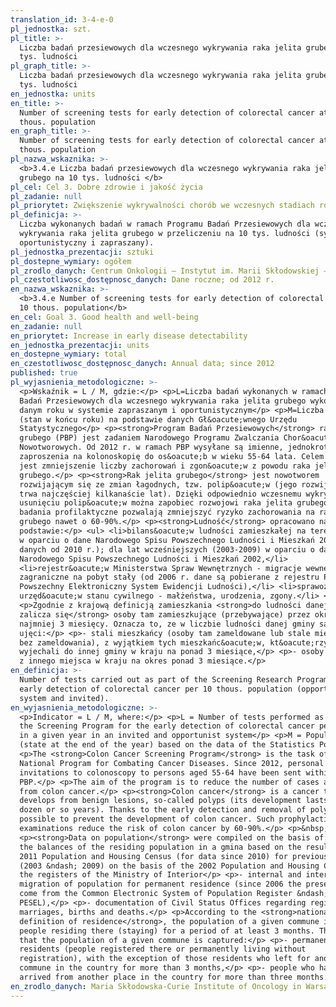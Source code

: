 ```yaml
---
translation_id: 3-4-e-0
pl_jednostka: szt.
pl_title: >-
  Liczba badań przesiewowych dla wczesnego wykrywania raka jelita grubego na 10
  tys. ludności
pl_graph_title: >-
  Liczba badań przesiewowych dla wczesnego wykrywania raka jelita grubego na 10
  tys. ludności
en_jednostka: units
en_title: >-
  Number of screening tests for early detection of colorectal cancer at 10
  thous. population
en_graph_title: >-
  Number of screening tests for early detection of colorectal cancer at 10
  thous. population
pl_nazwa_wskaznika: >-
  <b>3.4.e Liczba badań przesiewowych dla wczesnego wykrywania raka jelita
  grubego na 10 tys. ludności </b>
pl_cel: Cel 3. Dobre zdrowie i jakość życia
pl_zadanie: null
pl_priorytet: Zwiększenie wykrywalności chorób we wczesnych stadiach rozwojowych
pl_definicja: >-
  Liczba wykonanych badań w ramach Programu Badań Przesiewowych dla wczesnego
  wykrywania raka jelita grubego w przeliczeniu na 10 tys. ludności (system
  oportunistyczny i zapraszany).
pl_jednostka_prezentacji: sztuki
pl_dostepne_wymiary: ogółem
pl_zrodlo_danych: Centrum Onkologii – Instytut im. Marii Skłodowskiej – Curie w Warszawie
pl_czestotliwosc_dostępnosc_danych: Dane roczne; od 2012 r.
en_nazwa_wskaznika: >-
  <b>3.4.e Number of screening tests for early detection of colorectal cancer at
  10 thous. population</b>
en_cel: Goal 3. Good health and well-being
en_zadanie: null
en_priorytet: Increase in early disease detectability
en_jednostka_prezentacji: units
en_dostepne_wymiary: total
en_czestotliwosc_dostępnosc_danych: Annual data; since 2012
published: true
pl_wyjasnienia_metodologiczne: >-
  <p>Wskaźnik = L / M, gdzie:</p> <p>L=Liczba badań wykonanych w ramach Programu
  Badań Przesiewowych dla wczesnego wykrywania raka jelita grubego wykonana w
  danym roku w systemie zapraszanym i oportunistycznym</p> <p>M=Liczba ludności
  (stan w końcu roku) na podstawie danych Gł&oacute;wnego Urzędu
  Statystycznego</p> <p><strong>Program Badań Przesiewowych</strong> raka jelita
  grubego (PBP) jest zadaniem Narodowego Programu Zwalczania Chor&oacute;b
  Nowotworowych. Od 2012 r. w ramach PBP wysyłane są imienne, jednokrotne
  zaproszenia na kolonoskopię do os&oacute;b w wieku 55-64 lata. Celem programu
  jest zmniejszenie liczby zachorowań i zgon&oacute;w z powodu raka jelita
  grubego.</p> <p><strong>Rak jelita grubego</strong> jest nowotworem
  rozwijającym się ze zmian łagodnych, tzw. polip&oacute;w (jego rozwijanie się
  trwa najczęściej kilkanaście lat). Dzięki odpowiednio wczesnemu wykryciu i
  usunięciu polip&oacute;w można zapobiec rozwojowi raka jelita grubego. Takie
  badania profilaktyczne pozwalają zmniejszyć ryzyko zachorowania na raka jelita
  grubego nawet o 60-90%.</p> <p><strong>Ludność</strong> opracowano na
  podstawie:</p> <ul> <li>bilans&oacute;w ludności zamieszkałej na terenie gminy
  w oparciu o dane Narodowego Spisu Powszechnego Ludności i Mieszkań 2011 (dla
  danych od 2010 r.); dla lat wcześniejszych (2003-2009) w oparciu o dane
  Narodowego Spisu Powszechnego Ludności i Mieszkań 2002,</li>
  <li>rejestr&oacute;w Ministerstwa Spraw Wewnętrznych - migracje wewnętrzne i
  zagraniczne na pobyt stały (od 2006 r. dane są pobierane z rejestru PESEL -
  Powszechny Elektroniczny System Ewidencji Ludności),</li> <li>sprawozdań
  urzęd&oacute;w stanu cywilnego - małżeństwa, urodzenia, zgony.</li> </ul>
  <p>Zgodnie z krajową definicją zamieszkania <strong>do ludności danej gminy
  zalicza się</strong> osoby tam zamieszkujące (przebywające) przez okres co
  najmniej 3 miesięcy. Oznacza to, ze w liczbie ludności danej gminy są
  ujęci:</p> <p>- stali mieszkańcy (osoby tam zameldowane lub stale mieszkające
  bez zameldowania), z wyjątkiem tych mieszkańc&oacute;w, kt&oacute;rzy
  wyjechali do innej gminy w kraju na ponad 3 miesiące,</p> <p>- osoby przybyłe
  z innego miejsca w kraju na okres ponad 3 miesiące.</p>
en_definicja: >-
  Number of tests carried out as part of the Screening Research Program for the
  early detection of colorectal cancer per 10 thous. population (opportunistic
  system and invited).
en_wyjasnienia_metodologiczne: >-
  <p>Indicator = L / M, where:</p> <p>L = Number of tests performed as part of
  the Screening Program for the early detection of colorectal cancer performed
  in a given year in an invited and opportunist system</p> <p>M = Population
  (state at the end of the year) based on the data of the Statistics Poland</p>
  <p>The <strong>Colon Cancer Screening Program</strong> is the task of the
  National Program for Combating Cancer Diseases. Since 2012, personal
  invitations to colonoscopy to persons aged 55-64 have been sent within
  PBP.</p> <p>The aim of the program is to reduce the number of cases and deaths
  from colon cancer.</p> <p><strong>Colon cancer</strong> is a cancer that
  develops from benign lesions, so-called polyps (its development lasts for a
  dozen or so years). Thanks to the early detection and removal of polyps, it is
  possible to prevent the development of colon cancer. Such prophylactic
  examinations reduce the risk of colon cancer by 60-90%.</p> <p>&nbsp;</p>
  <p><strong>Data on population</strong> were compiled on the basis of:</p> <p>-
  the balances of the residing population in a gmina based on the results of
  2011 Population and Housing Census (for data since 2010) for previous years
  (2003 &ndash; 2009) on the basis of the 2002 Population and Housing Census,
  the registers of the Ministry of Interior</p> <p>- internal and international
  migration of population for permanent residence (since 2006 the presented data
  come from the Common Electronic System of Population Register &ndash;
  PESEL),</p> <p>- documentation of Civil Status Offices regarding registered
  marriages, births and deaths.</p> <p>According to the <strong>national
  definition of residence</strong>, the population of a given commune includes
  people residing there (staying) for a period of at least 3 months. This means
  that the population of a given commune is captured:</p> <p>- permanent
  residents (people registered there or permanently living without
  registration), with the exception of those residents who left for another
  commune in the country for more than 3 months,</p> <p>- people who have
  arrived from another place in the country for more than three months.</p>
en_zrodlo_danych: Maria Skłodowska-Curie Institute of Oncology in Warsaw
---
```

